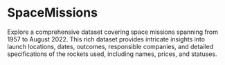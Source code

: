# SpaceMissions
Explore a comprehensive dataset covering space missions spanning from 1957 to August 2022. This rich dataset provides intricate insights into launch locations, dates, outcomes, responsible companies, and detailed specifications of the rockets used, including names, prices, and statuses.
